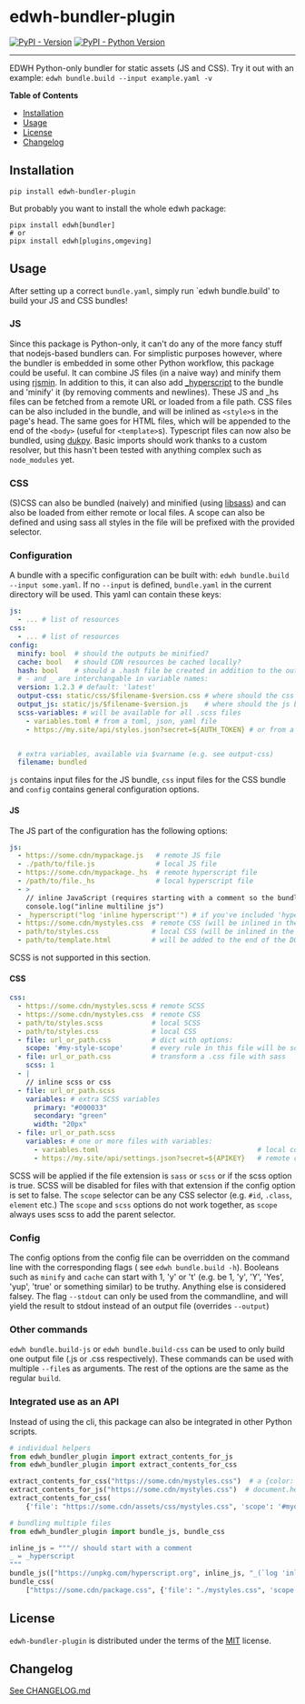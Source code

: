 # edwh-bundler-plugin

[![PyPI - Version](https://img.shields.io/pypi/v/edwh-bundler-plugin.svg)](https://pypi.org/project/edwh-bundler-plugin)
[![PyPI - Python Version](https://img.shields.io/pypi/pyversions/edwh-bundler-plugin.svg)](https://pypi.org/project/edwh-bundler-plugin)

-----

EDWH Python-only bundler for static assets (JS and CSS).
Try it out with an example:
`edwh bundle.build --input example.yaml -v`

**Table of Contents**

- [Installation](#installation)
- [Usage](#usage)
- [License](#license)
- [Changelog](#changelog)

## Installation

```console
pip install edwh-bundler-plugin
```

But probably you want to install the whole edwh package:

```console
pipx install edwh[bundler]
# or
pipx install edwh[plugins,omgeving]
```

## Usage

After setting up a correct `bundle.yaml`, simply run `edwh bundle.build' to build your JS and CSS bundles!

### JS

Since this package is Python-only, it can't do any of the more fancy stuff that nodejs-based bundlers can.
For simplistic purposes however, where the bundler is embedded in some other Python workflow, this package could be
useful.
It can combine JS files (in a naive way) and minify them using [rjsmin](https://pypi.org/project/rjsmin/).
In addition to this, it can also add [_hyperscript](https://hyperscript.org) to the bundle and 'minify' it (by removing
comments and newlines).
These JS and _hs files can be fetched from a remote URL or loaded from a file path.
CSS files can be also included in the bundle, and will be inlined as `<style>`s in the page's head.
The same goes for HTML files, which will be appended to the end of the `<body>` (useful for `<template>`s).
Typescript files can now also be bundled, using [dukpy](https://pypi.org/project/dukpy/).
Basic imports should work thanks to a custom resolver, but this hasn't been tested with anything complex such
as `node_modules` yet.

### CSS

(S)CSS can also be bundled (naively) and minified (using [libsass](https://pypi.org/project/libsass/)) and can also be
loaded from either remote or local files.
A scope can also be defined and using sass all styles in the file will be prefixed with the provided selector.

### Configuration

A bundle with a specific configuration can be built with: `edwh bundle.build --input some.yaml`.
If no `--input` is defined, `bundle.yaml` in the current directory will be used.
This yaml can contain these keys:

```yaml
js:
  - ... # list of resources
css:
  - ... # list of resources
config:
  minify: bool  # should the outputs be minified?
  cache: bool   # should CDN resources be cached locally?
  hash: bool    # should a .hash file be created in addition to the output files?
  # - and _ are interchangable in variable names:
  version: 1.2.3 # default: 'latest'
  output-css: static/css/$filename-$version.css # where should the css be stored?
  output_js: static/js/$filename-$version.js    # where should the js be stored?
  scss-variables: # will be available for all .scss files
    - variables.toml # from a toml, json, yaml file
    - https://my.site/api/styles.json?secret=${AUTH_TOKEN} # or from a remote file


  # extra variables, available via $varname (e.g. see output-css)
  filename: bundled


```

`js` contains input files for the JS bundle, `css` input files for the CSS bundle and `config` contains general
configuration options.

#### JS

The JS part of the configuration has the following options:

```yaml
js:
  - https://some.cdn/mypackage.js   # remote JS file
  - ./path/to/file.js               # local JS file
  - https://some.cdn/mypackage._hs  # remote hyperscript file
  - /path/to/file._hs               # local hyperscript file
  - >
    // inline JavaScript (requires starting with a comment so the bundler can detect it)
    console.log("inline multiline js")
  - _hyperscript("log 'inline hyperscript'") # if you've included 'hyperscript' from a file or cdn above! Tip: alias `_ = _hyperscript` for ease of use)
  - https://some.cdn/mystyles.css  # remote CSS (will be inlined in the head)
  - path/to/styles.css             # local CSS (will be inlined in the head)
  - path/to/template.html          # will be added to the end of the DOM 
```

SCSS is not supported in this section.

#### CSS

```yaml
css:
  - https://some.cdn/mystyles.scss # remote SCSS
  - https://some.cdn/mystyles.css  # remote CSS
  - path/to/styles.scss            # local SCSS
  - path/to/styles.css             # local CSS
  - file: url_or_path.css          # dict with options: 
    scope: '#my-style-scope'       # every rule in this file will be scoped
  - file: url_or_path.css          # transform a .css file with sass
    scss: 1
  - |
    // inline scss or css
  - file: url_or_path.scss
    variables: # extra SCSS variables
      primary: "#000033"
      secondary: "green"
      width: "20px"
  - file: url_or_path.scss
    variables: # one or more files with variables:
      - variables.toml                                       # local configuration file (toml, yaml, json, ...)
      - https://my.site/api/settings.json?secret=${APIKEY}   # remote config file with .env setting for auth 
```

SCSS will be applied if the file extension is `sass` or `scss` or if the scss option is true.
SCSS will be disabled for files with that extension if the config option is set to false.
The `scope` selector can be any CSS selector (e.g. `#id`, `.class`, `element` etc.)
The `scope` and `scss` options do not work together, as `scope` always uses scss to add the parent selector.

### Config

The config options from the config file can be overridden on the command line with the corresponding flags (
see `edwh bundle.build -h`).
Booleans such as `minify` and `cache` can start with 1, 'y' or 't' (e.g. be 1, 'y', 'Y', 'Yes', 'yup', 'true' or
something similar) to be truthy.
Anything else is considered falsey. The flag `--stdout` can only be used from the commandline, and will yield the result
to stdout instead of an output file (overrides `--output`)

### Other commands

`edwh bundle.build-js` or `edwh bundle.build-css` can be used to only build one output file (.js or .css respectively).
These commands can be used with multiple `--file`s as arguments. The rest of the options are the same as the
regular `build`.

### Integrated use as an API

Instead of using the cli, this package can also be integrated in other Python scripts.

```python
# individual helpers
from edwh_bundler_plugin import extract_contents_for_js
from edwh_bundler_plugin import extract_contents_for_css

extract_contents_for_css("https://some.cdn/mystyles.css")  # a {color: red}
extract_contents_for_js("https://some.cdn/mystyles.css")  # document.head.innerHTML += `<style>a {color: red}</style>`
extract_contents_for_css(
    {'file': "https://some.cdn/assets/css/mystyles.css", 'scope': '#mydiv'})  # #mydiv a {color: red}

# bundling multiple files
from edwh_bundler_plugin import bundle_js, bundle_css

inline_js = """// should start with a comment
_ = _hyperscript
"""
bundle_js(["https://unpkg.com/hyperscript.org", inline_js, "_(`log 'inline _hs'`)"])  # returns a string by default
bundle_css(
    ["https://some.cdn/package.css", {'file': "./mystyles.css", 'scope': '#mydiv'}])  # returns a string by default
```

## License

`edwh-bundler-plugin` is distributed under the terms of the [MIT](https://spdx.org/licenses/MIT.html) license.

## Changelog

[See CHANGELOG.md](CHANGELOG.md)